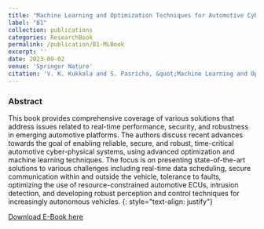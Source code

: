 ```yaml
---
title: "Machine Learning and Optimization Techniques for Automotive Cyber-Physical Systems"
label: "B1"
collection: publications
categories: ResearchBook
permalink: /publication/B1-MLBook
excerpt: ''
date: 2023-09-02
venue: 'Springer Nature'
citation: 'V. K. Kukkala and S. Pasricha, &quot;Machine Learning and Optimization Techniques for Automotive Cyber-Physical Systems,&quot; in <i>Springer Nature</i>, 2023.'
---
```


### Abstract
This book provides comprehensive coverage of various solutions that address issues related to real-time performance, security, and robustness in emerging automotive platforms. The authors discuss recent advances towards the goal of enabling reliable, secure, and robust, time-critical automotive cyber-physical systems, using advanced optimization and machine learning techniques. The focus is on presenting state-of-the-art solutions to various challenges including real-time data scheduling, secure communication within and outside the vehicle, tolerance to faults, optimizing the use of resource-constrained automotive ECUs, intrusion detection, and developing robust perception and control techniques for increasingly autonomous vehicles.
{: style="text-align: justify"}

[Download E-Book here](https://link.springer.com/book/10.1007/978-3-031-28016-0)